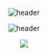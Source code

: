 <div align=center>

![header](https://capsule-render.vercel.app/api?type=waving&color=gradient&height=300&section=header&text=MINCHAE&fontSize=100)

![header](https://capsule-render.vercel.app/api?type=waving&height=300&color=gradient&fontAlign=50&section=footer&fontAlignY=60)



<a href="https://www.youtube.com/channel/UCic-1Jhiz296evQ712Irygw"><img src="https://img.shields.io/youtube/channel/views/UCic-1Jhiz296evQ712Irygw?style=social"/></a>

 </div>
